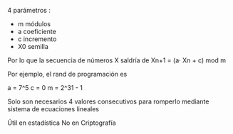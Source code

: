 4 parámetros :
- m módulos 
- a coeficiente
- c incremento 
- X0 semilla 

Por lo que la secuencia de números X saldría de 
	Xn+1 = (a·  Xn + c) mod m

Por ejemplo, el rand de programación es 

a = 7^5
c = 0
m = 2^31 - 1

Solo son necesarios 
4 valores consecutivos
para romperlo mediante 
sistema de ecuaciones lineales

Útil en estadística 
No en Criptografía
